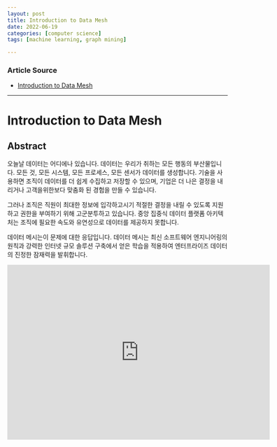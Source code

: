 ```yaml
---
layout: post
title: Introduction to Data Mesh
date: 2022-06-19
categories: [computer science]
tags: [machine learning, graph mining]

---
```


### Article Source

* [Introduction to Data Mesh](https://www.youtube.com/watch?v=_bmYXWCxF_Q)


---

# Introduction to Data Mesh


## Abstract
오늘날 데이터는 어디에나 있습니다. 데이터는 우리가 취하는 모든 행동의 부산물입니다. 모든 것, 모든 시스템, 모든 프로세스, 모든 센서가 데이터를 생성합니다. 기술을 사용하면 조직이 데이터를 더 쉽게 수집하고 저장할 수 있으며, 기업은 더 나은 결정을 내리거나 고객을위한보다 맞춤화 된 경험을 만들 수 있습니다.

그러나 조직은 직원이 최대한 정보에 입각하고시기 적절한 결정을 내릴 수 있도록 지원하고 권한을 부여하기 위해 고군분투하고 있습니다. 중앙 집중식 데이터 플랫폼 아키텍처는 조직에 필요한 속도와 유연성으로 데이터를 제공하지 못합니다.

데이터 메시는이 문제에 대한 응답입니다. 데이터 메시는 최신 소프트웨어 엔지니어링의 원칙과 강력한 인터넷 규모 솔루션 구축에서 얻은 학습을 적용하여 엔터프라이즈 데이터의 진정한 잠재력을 발휘합니다.

<iframe width="600" height="400" src="https://www.youtube.com/embed/_bmYXWCxF_Q" title="YouTube video player" frameborder="0" allow="accelerometer; autoplay; clipboard-write; encrypted-media; gyroscope; picture-in-picture" allowfullscreen></iframe>


